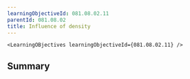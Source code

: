 ```yaml
---
learningObjectiveId: 081.08.02.11
parentId: 081.08.02
title: Influence of density
---
```


```tsx eval
<LearningOBjectives learningObjectiveId={081.08.02.11} />
```

## Summary

